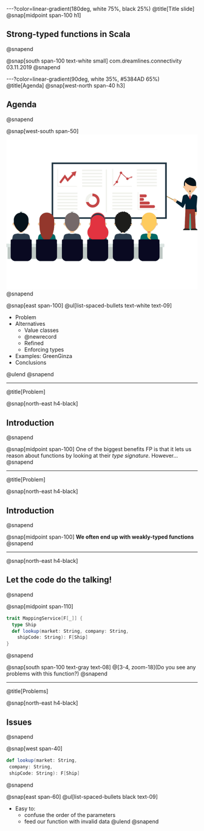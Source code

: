 ---?color=linear-gradient(180deg, white 75%, black 25%)
@title[Title slide]
@snap[midpoint span-100 h1]
## Strong-typed functions in Scala
@snapend

@snap[south span-100 text-white small]
com.dreamlines.connectivity
03.11.2019
@snapend

---?color=linear-gradient(90deg, white 35%, #5384AD 65%)
@title[Agenda]
@snap[west-north span-40 h3]
## Agenda
@snapend

@snap[west-south span-50]
![IMAGE](assets/img/presentation.png)
@snapend

@snap[east span-100]
@ul[list-spaced-bullets text-white text-09]
- Problem
- Alternatives
    - Value classes
    - @newrecord
    - Refined
    - Enforcing types
- Examples: GreenGinza
- Conclusions
    
@ulend
@snapend

---
@title[Problem]

@snap[north-east h4-black]
## Introduction
@snapend

@snap[midpoint span-100]
One of the biggest benefits FP is that it lets us reason about functions by looking at their *type signature*. However...
@snapend

---
@title[Problem]

@snap[north-east h4-black]
## Introduction
@snapend

@snap[midpoint span-100]
**We often end up with weakly-typed functions**
@snapend

---

@snap[north-east h4-black]
## Let the code do the talking!
@snapend

@snap[midpoint span-110]
```scala zoom-12
trait MappingService[F[_]] {
  type Ship
  def lookup(market: String, company: String,
    shipCode: String): F[Ship]
}
```
@snapend

@snap[south span-100 text-gray text-08]
@[3-4, zoom-18](Do you see any problems with this function?)
@snapend

---

@title[Problems]

@snap[north-east h4-black]
## Issues
@snapend

@snap[west span-40]
```scala zoom-12
def lookup(market: String,
 company: String,
 shipCode: String): F[Ship]
```
@snapend

@snap[east span-60]
@ul[list-spaced-bullets black text-09]
- Easy to:
    - confuse the order of the parameters
    - feed our function with invalid data
@ulend
@snapend

